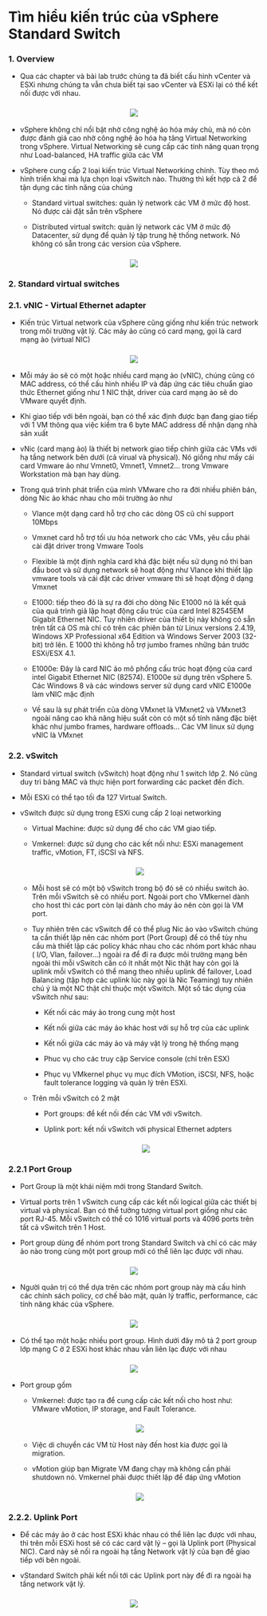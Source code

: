 # Tìm hiểu kiến trúc của vSphere Standard Switch

### 1. Overview

- Qua các chapter và bài lab trước chúng ta đã biết cấu hình vCenter và ESXi nhưng chúng ta vẫn chưa biết tại sao vCenter và ESXi lại có thể kết nối được với nhau.

<h3 align="center"><img src="../Images/vSwitch/1.png"></h3>

- vSphere không chỉ nổi bật nhờ công nghệ ảo hóa máy chủ, mà nó còn được đánh giá cao nhờ công nghệ ảo hóa hạ tâng Virtual Networking trong vSphere. Virtual Networking sẽ cung cấp các tính năng quan trọng như Load-balanced, HA traffic giữa các VM

- vSphere cung cấp 2 loại kiến trúc Virtual Networking chính. Tùy theo mô hình triển khai mà lựa chọn loại vSwitch nào. Thường thì kết hợp cả 2 để tận dụng các tính năng của chúng

    - Standard virtual switches: quản lý network các VM ở mức độ host. Nó được cài đặt sẵn trên vSphere
    
    - Distributed virtual switch: quản lý network các VM ở mức độ Datacenter, sử dụng để quản lý tập trung hệ thống network. Nó không có sẵn trong các version của vSphere.

<h3 align="center"><img src="../Images/vSwitch/2.png"></h3>  

### 2. Standard virtual switches

### 2.1. vNIC - Virtual Ethernet adapter

- Kiến trúc Virtual network của vSphere cũng giống như kiến trúc network trong môi trường vật lý. Các máy ảo cũng có card mạng, gọi là card mạng ảo (virtual NIC)

<h3 align="center"><img src="../Images/vSwitch/3.png"></h3>  

- Mỗi máy ảo sẽ có một hoặc nhiều card mạng ảo (vNIC), chúng cũng có MAC address, có thể cấu hình nhiều IP và đáp ứng các tiêu chuẩn giao thức Ethernet giống như 1 NIC thật, driver của card mạng ảo sẽ do VMware quyết định.

- Khi giao tiếp với bên ngoài, bạn có thể xác định được bạn đang giao tiếp với 1 VM thông qua việc kiểm tra 6 byte MAC address để nhận dạng nhà sản xuất

- vNic (card mạng ảo) là thiết bị network giao tiếp chính giữa các VMs với hạ tầng network bên dưới (cả virual và physical). Nó giống như mấy cái card Vmware ảo như Vmnet0, Vmnet1, Vmnet2… trong Vmware Workstation mà bạn hay dùng.

- Trong quá trình phát triển của mình VMware cho ra đời nhiều phiên bản, dòng Nic ảo khác nhau cho môi trường ảo như

    - Vlance một dạng card hỗ trợ cho các dòng OS cũ chỉ support 10Mbps

    - Vmxnet card hỗ trợ tối ưu hóa network cho các VMs, yêu cầu phải cài đặt driver trong Vmware Tools
    
    - Flexible là một định nghĩa card khá đặc biệt nếu sử dụng nó thì ban đầu boot và sử dụng network sẽ hoạt động như Vlance khi thiết lập vmware tools và cái đặt các driver vmware thì sẽ hoạt động ở dạng Vmxnet
    
    - E1000: tiếp theo đó là sự ra đời cho dòng Nic E1000 nó là kết quả của quá trình giả lập hoạt động cấu trúc của card Intel 82545EM Gigabit Ethernet NIC. Tuy nhiên driver của thiết bị này không có sẵn trên tất cả OS mà chỉ có trên các phiên bản từ Linux versions 2.4.19, Windows XP Professional x64 Edition và Windows Server 2003 (32-bit) trở lên. E 1000 thì không hỗ trợ jumbo frames những bản trước ESXi/ESX 4.1.
    
    - E1000e: Đây là card NIC ảo mô phổng cấu trúc hoạt động của card intel Gigabit Ethernet NIC (82574). E1000e sử dụng trên vSphere 5. Các Windows 8 và các windows server sử dụng card vNIC E1000e làm vNIC mặc định
    
    - Về sau là sự phát triển của dòng VMxnet là VMxnet2 và VMxnet3 ngoài nâng cao khả năng hiệu suất còn có một số tính năng đặc biệt khác như jumbo frames, hardware offloads… Các VM linux sử dụng vNIC là VMxnet

### 2.2. vSwitch

- Standard virtual switch (vSwitch) hoạt động như 1 switch lớp 2. Nó cũng duy trì bảng MAC và thực hiện port forwarding các packet đến đích.

- Mỗi ESXi có thể tạo tối đa 127 Virtual Switch.

- vSwitch được sử dụng trong ESXi cung cấp 2 loại networking
    
    - Virtual Machine: được sử dụng để cho các VM giao tiếp.
    
    - Vmkernel: được sử dụng cho các kết nối như: ESXi management traffic, vMotion, FT, iSCSI và NFS.

    <h3 align="center"><img src="../Images/vSwitch/4.png"></h3>  

    - Mỗi host sẽ có một bộ vSwitch trong bộ đó sẽ có nhiều switch ảo. Trên mỗi vSwitch sẽ có nhiều port. Ngoài port cho VMkernel dành cho host thì các port còn lại dành cho máy ảo nên còn gọi là VM port.

    - Tuy nhiên trên các vSwitch để có thể plug Nic ảo vào vSwitch chúng ta cần thiết lập nên các nhóm port (Port Group) để có thể tùy nhu cầu mà thiết lập các policy khác nhau cho các nhóm port khác nhau ( I/O, Vlan, failover…) ngoài ra để đi ra được môi trường mạng bên ngoài thì mỗi vSwitch cần có ít nhất một Nic thật hay còn gọi là uplink mỗi vSwitch có thể mang theo nhiều uplink để failover, Load Balancing (tập hợp các uplink lúc này gọi là Nic Teaming) tuy nhiên chú ý là một NC thật chỉ thuộc một vSwitch. Một số tác dụng của vSwitch như sau:
    
        - Kết nối các máy ảo trong cung một host
        
        - Kết nối giữa các máy ảo khác host với sự hỗ trợ của các uplink

        - Kết nối giữa các máy ảo và máy vật lý trong hệ thống mạng

        - Phuc vụ cho các truy cập Service console (chỉ trên ESX)

        - Phục vụ VMkernel phục vụ mục đích VMotion, iSCSI, NFS, hoặc fault tolerance logging và quản lý trên ESXi.

    - Trên mỗi vSwitch có 2 mặt
        
        - Port groups: để kết nối đến các VM với vSwitch.
        
        - Uplink port: kết nối vSwitch với physical Ethernet adpters

        <h3 align="center"><img src="../Images/vSwitch/5.png"></h3>

### 2.2.1 Port Group

- Port Group là một khái niệm mới trong Standard Switch.

- Virtual ports trên 1 vSwitch cung cấp các kết nối logical giữa các thiết bị virtual và physical. Bạn có thể tưởng tượng virtual port giống như các port RJ-45. Mỗi vSwitch có thể có 1016 virtual ports và 4096 ports trên tất cả vSwitch trên 1 Host.

- Port group dùng để nhóm port trong Standard Switch và chỉ có các máy ảo nào trong cùng một port group mới có thể liên lạc được với nhau.

<h3 align="center"><img src="../Images/vSwitch/6.png"></h3>

- Người quản trị có thể dựa trên các nhóm port group này mà cấu hình các chính sách policy, cơ chế bảo mật, quản lý traffic, performance, các tính năng khác của vSphere.

<h3 align="center"><img src="../Images/vSwitch/4.png"></h3>

- Có thể tạo một hoặc nhiều port group. Hình dưới đây mô tả 2 port group lớp mạng C ở 2 ESXi host khác nhau vẫn liên lạc được với nhau

<h3 align="center"><img src="../Images/vSwitch/7.png"></h3>

- Port group gồm

    - Vmkernel: được tạo ra để cung cấp các kết nối cho host như: VMware vMotion, IP storage, and Fault Tolerance.

    <h3 align="center"><img src="../Images/vSwitch/8.png"></h3>

    - Việc di chuyển các VM từ Host này đến host kia được gọi là migration.
    
    - vMotion giúp bạn Migrate VM đang chạy mà không cần phải shutdown nó. Vmkernel phải được thiết lập để đáp ứng vMotion

    <h3 align="center"><img src="../Images/vSwitch/9.png"></h3>

### 2.2.2. Uplink Port

- Để các máy ảo ở các host ESXi khác nhau có thể liên lạc được với nhau, thì trên mỗi ESXi host sẽ có các card vật lý – gọi là Uplink port (Physical NIC). Card này sẽ nối ra ngoài hạ tầng Network vật lý của bạn để giao tiếp với bên ngoài.

- vStandard Switch phải kết nối tới các Uplink port này để đi ra ngoài hạ tầng network vật lý.

<h3 align="center"><img src="../Images/vSwitch/10.png"></h3>
